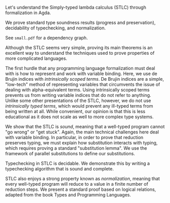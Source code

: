 Let's understand the Simply-typed lambda calculus (STLC) through formalization in Agda.

We prove standard type soundness results (progress and preservation), 
decidability of typechecking,
and normalization.

See `small.pdf` for a dependency graph.

Although the STLC seems very simple, proving its main theorems is an excellent way to understand the techniques
used to prove properties of more complicated languages.

The first hurdle that any programming language formalization must deal with is how to represent and work with variable binding.
Here, we use de Brujin indices with _intrinsically scoped terms_.
De Brujin indices are a simple, "low-tech" method of representing variables that circumvents the issue of dealing with alpha-equivalent terms.
Using intrinsically scoped terms prevents us from writing variable indices that do not refer to anything.
Unlike some other presentations of the STLC, however, we do not use _intrinsically typed terms_, which would prevent any ill-typed terms from being written at all.
While convenient, our opinion is that this is less educational as it does not scale as well to more complex type systems.

We show that the STLC is _sound_, meaning that a well-typed program cannot "go wrong" or "get stuck".
Again, the main technical challenges here deal with variable binding.
In particular, in order to prove that reduction preserves typing, we must explain how substitution interacts with typing,
which requires proving a standard "substitution lemma".
We use the framework of parallel substitutions to define our substitutions.

Typechecking in STLC is decidable.
We demonstrate this by writing a typechecking algorithm that is sound and complete.

STLC also enjoys a strong property known as _normalization_, meaning that every
well-typed program will reduce to a value in a finite number of reduction steps.
We present a standard proof based on logical relations, adapted from the book Types and Programming Languages.
